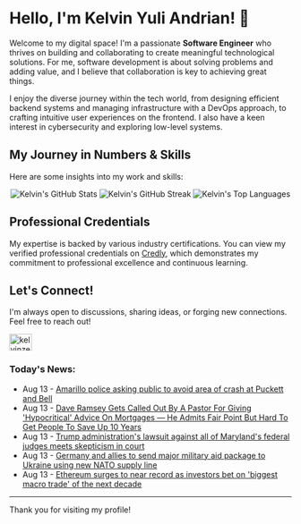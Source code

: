 # Hello, I'm Kelvin Yuli Andrian! 👋

Welcome to my digital space! I'm a passionate **Software Engineer** who thrives on building and collaborating to create meaningful technological solutions. For me, software development is about solving problems and adding value, and I believe that collaboration is key to achieving great things.

I enjoy the diverse journey within the tech world, from designing efficient backend systems and managing infrastructure with a DevOps approach, to crafting intuitive user experiences on the frontend. I also have a keen interest in cybersecurity and exploring low-level systems.

## My Journey in Numbers & Skills

Here are some insights into my work and skills:

<p align="center">
  <img src="https://github-readme-stats.vercel.app/api?username=kelvinzer0&show_icons=true&theme=radical" alt="Kelvin's GitHub Stats" />
  <img src="https://github-readme-streak-stats.herokuapp.com/?user=kelvinzer0&theme=radical" alt="Kelvin's GitHub Streak" />
  <img src="https://github-readme-stats.vercel.app/api/top-langs/?username=kelvinzer0&layout=compact&theme=radical" alt="Kelvin's Top Languages" />
</p>

## Professional Credentials

My expertise is backed by various industry certifications. You can view my verified professional credentials on [Credly](https://www.credly.com/users/kelvin-yuli-andrian/badges), which demonstrates my commitment to professional excellence and continuous learning.

## Let's Connect!

I'm always open to discussions, sharing ideas, or forging new connections. Feel free to reach out!

<p align="left">
    <a href="https://linkedin.com/in/kelvinzero" target="blank"><img align="center" src="https://cdn.jsdelivr.net/npm/simple-icons@3.0.1/icons/linkedin.svg" alt="kelvinzero" height="30" width="40" /></a>
</p>

### Today's News:

<!-- feed start -->
- Aug 13 - [Amarillo police asking public to avoid area of crash at Puckett and Bell](https://www.yahoo.com/news/articles/amarillo-police-asking-public-avoid-173434604.html)
- Aug 13 - [Dave Ramsey Gets Called Out By A Pastor For Giving 'Hypocritical' Advice On Mortgages — He Admits Fair Point But Hard To Get People To Save Up 10 Years](https://finance.yahoo.com/news/dave-ramsey-gets-called-pastor-173105161.html)
- Aug 13 - [Trump administration's lawsuit against all of Maryland's federal judges meets skepticism in court](https://www.yahoo.com/news/articles/trump-administrations-lawsuit-against-marylands-170912367.html)
- Aug 13 - [Germany and allies to send major military aid package to Ukraine using new NATO supply line](https://www.yahoo.com/news/articles/germany-allies-send-major-military-163917638.html)
- Aug 13 - [Ethereum surges to near record as investors bet on 'biggest macro trade' of the next decade](https://finance.yahoo.com/news/ethereum-surges-to-near-record-as-investors-bet-on-biggest-macro-trade-of-the-next-decade-162035539.html)
<!-- feed end -->

---

Thank you for visiting my profile!